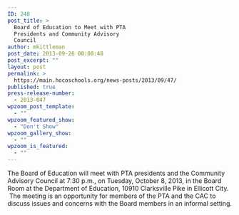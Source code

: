 ```yaml
---
ID: 248
post_title: >
  Board of Education to Meet with PTA
  Presidents and Community Advisory
  Council
author: mkittleman
post_date: 2013-09-26 00:00:48
post_excerpt: ""
layout: post
permalink: >
  https://main.hocoschools.org/news-posts/2013/09/47/
published: true
press-release-number:
  - 2013-047
wpzoom_post_template:
  - ""
wpzoom_featured_show:
  - "Don't Show"
wpzoom_gallery_show:
  - ""
wpzoom_is_featured:
  - ""
---
```

The Board of Education will meet with PTA presidents and the Community Advisory Council at 7:30 p.m., on Tuesday, October 8, 2013, in the Board Room at the Department of Education, 10910 Clarksville Pike in Ellicott City.  The meeting is an opportunity for members of the PTA and the CAC to discuss issues and concerns with the Board members in an informal setting.